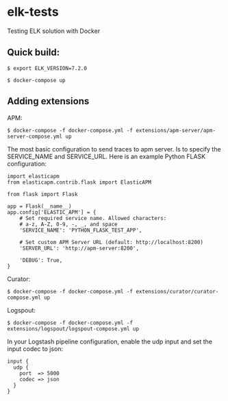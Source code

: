 # elk-tests
Testing ELK solution with Docker


## Quick build:

`$ export ELK_VERSION=7.2.0`

`$ docker-compose up`

## Adding extensions

APM:

`$ docker-compose -f docker-compose.yml -f extensions/apm-server/apm-server-compose.yml up`

The most basic configuration to send traces to apm server. Is to specify the SERVICE_NAME and SERVICE_URL. Here is an example Python FLASK configuration:

```
import elasticapm
from elasticapm.contrib.flask import ElasticAPM

from flask import Flask

app = Flask(__name__)
app.config['ELASTIC_APM'] = {
    # Set required service name. Allowed characters:
    # a-z, A-Z, 0-9, -, _, and space
    'SERVICE_NAME': 'PYTHON_FLASK_TEST_APP',

    # Set custom APM Server URL (default: http://localhost:8200)
    'SERVER_URL': 'http://apm-server:8200',

    'DEBUG': True,
}
```

Curator:

`$ docker-compose -f docker-compose.yml -f extensions/curator/curator-compose.yml up`

Logspout:

`$ docker-compose -f docker-compose.yml -f extensions/logspout/logspout-compose.yml up`

In your Logstash pipeline configuration, enable the udp input and set the input codec to json:

```
input {
  udp {
    port  => 5000
    codec => json
  }
}
```
